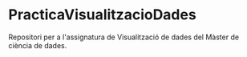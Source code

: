 # PracticaVisualitzacioDades
Repositori per a l'assignatura de Visualització de dades del Màster de ciència de dades. 
